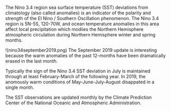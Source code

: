 
The Nino 3.4 region sea
surface temperature (SST) deviations from climatology (also called
anomalies) is an indicator of the polarity and strength of the El Nino
/ Southern Oscillation phenomenon.  The Nino 3.4 region is 5N-5S, 120-70W, and ocean
temperature anomalies in this area affect local precipitation which
modiies the Northern Hemisphere atmospheric circulation during
Northern Hemisphere winter and spring months.

!(nino34september2019.png)
The September 2019 update is interesting because the warm anomalies of
the past 12-months have been dramatically erased in the last month.

Typically the sign of the Nino 3.4 SST deviation in July is maintained
through at least February-March of the following year.  In 2019, the
anomously warm conditions of May-June-July-August disappated in a
single month.

The SST observations are updated monthly by the Climate Prediction Center of the
National Oceanic and Atmospheric Administration.
